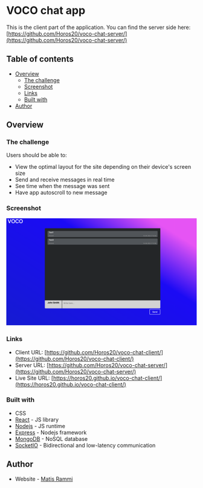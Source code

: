# VOCO chat app

This is the client part of the application. You can find the server side here: [https://github.com/Horos20/voco-chat-server/](https://github.com/Horos20/voco-chat-server/)

## Table of contents

- [Overview](#overview)
  - [The challenge](#the-challenge)
  - [Screenshot](#screenshot)
  - [Links](#links)
  - [Built with](#built-with)
- [Author](#author)


## Overview

### The challenge

Users should be able to:

- View the optimal layout for the site depending on their device's screen size
- Send and receive messages in real time
- See time when the message was sent
- Have app autoscroll to new message

### Screenshot

![](./screenshot.png)

### Links

- Client URL: [https://github.com/Horos20/voco-chat-client/](https://github.com/Horos20/voco-chat-client/)
- Server URL: [https://github.com/Horos20/voco-chat-server/](https://github.com/Horos20/voco-chat-server/)
- Live Site URL: [https://horos20.github.io/voco-chat-client/](https://horos20.github.io/voco-chat-client/)

### Built with

- CSS
- [React](https://reactjs.org/) - JS library
- [Nodejs](https://nodejs.org/en/) - JS runtime 
- [Express](https://expressjs.com/) - Nodejs framework
- [MongoDB](https://www.mongodb.com/) - NoSQL database
- [SocketIO](https://socket.io/) - Bidirectional and low-latency communication


## Author

- Website - [Matis Rammi](https://matisrammi.com/)